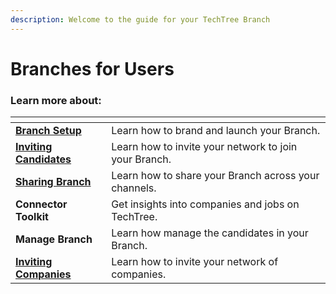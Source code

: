 ```yaml
---
description: Welcome to the guide for your TechTree Branch
---
```


# Branches for Users

### Learn more about:

<table data-view="cards"><thead><tr><th></th><th></th></tr></thead><tbody><tr><td><strong></strong><a href="../branches-for-vcs/branch-setup.md"><strong>Branch Setup</strong></a><strong></strong></td><td>Learn how to brand and launch your Branch.</td></tr><tr><td><strong></strong><a href="../branches-for-vcs/inviting-candidates.md"><strong>Inviting Candidates</strong></a><strong></strong></td><td>Learn how to invite your network to join your Branch. </td></tr><tr><td><strong></strong><a href="../branches-for-vcs/sharing-branch.md"><strong>Sharing Branch</strong></a><strong></strong></td><td>Learn how to share your Branch across your channels.</td></tr><tr><td><strong>Connector Toolkit</strong></td><td>Get insights into companies and jobs on TechTree.</td></tr><tr><td><strong>Manage Branch</strong></td><td>Learn how manage the candidates in your Branch.</td></tr><tr><td><strong></strong><a href="inviting-companies.md"><strong>Inviting Companies</strong> </a><strong></strong></td><td>Learn how to invite your network of companies.</td></tr></tbody></table>

